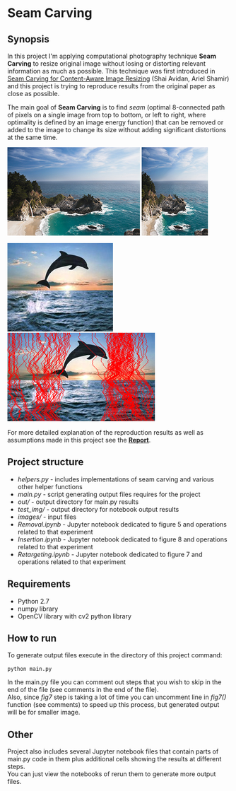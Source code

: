 # Seam Carving

## Synopsis

In this project I'm applying computational photography technique **Seam Carving** to resize original image without losing or distorting relevant information as much as possible. This technique was first introduced in [Seam Carving for Content-Aware Image Resizing](http://graphics.cs.cmu.edu/courses/15-463/2012_fall/hw/proj3-seamcarving/imret.pdf) (Shai Avidan, Ariel Shamir) and this project is trying to reproduce results from the original paper as close as possible. 

The main goal of **Seam Carving** is to find *seam* (optimal 8-connected path of pixels on a single image from top to bottom, or left to right, where optimality is defined by an image energy function) that can be removed or added to the image to change its size without adding significant distortions at the same time.

![orig_beach](images/fig5_s.png) ![narrow](out/fig5_rm_final_s.png)

![orig_dolphin](images/fig8.png) ![widen](out/fig8_w_seams.png)



For more detailed explanation of the reproduction results as well as assumptions made in this project see the [**Report**](report.pdf).

## Project structure
 - *helpers.py* - includes implementations of seam carving and various other helper functions  
 - *main.py* - script generating output files requires for the project
 - *out/* - output directory for main.py results
 - *test_img/* - output directory for notebook output results
 - *images/* - input files
 - *Removal.ipynb* - Jupyter notebook dedicated to figure 5 and operations related to that experiment
 - *Insertion.ipynb* - Jupyter notebook dedicated to figure 8 and operations related to that experiment
 - *Retargeting.ipynb* - Jupyter notebook dedicated to figure 7 and operations related to that experiment

## Requirements
 - Python 2.7
 - numpy library
 - OpenCV library with cv2 python library
  
## How to run
To generate output files execute in the directory of this project command:  
```
python main.py
```
In the main.py file you can comment out steps that you wish to skip in the end of the file (see comments in the end of the file).  
Also, since *fig7* step is taking a lot of time you can uncomment line in _fig7()_ function (see comments) to speed up this process, but generated output will be for smaller image.  

## Other
Project also includes several Jupyter notebook files that contain parts of main.py code in them plus additional cells showing the results at different steps.  
You can just view the notebooks of rerun them to generate more output files.

